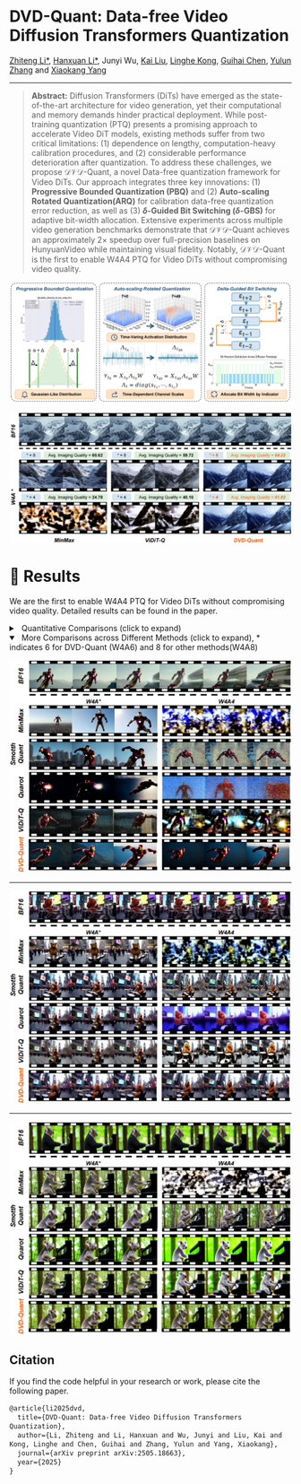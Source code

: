 # DVD-Quant: Data-free Video Diffusion Transformers Quantization

[Zhiteng Li*](https://zhitengli.github.io), [Hanxuan Li*](https://lhxcs.github.io/), Junyi Wu, [Kai Liu](https://kai-liu001.github.io/), [Linghe Kong](https://www.cs.sjtu.edu.cn/~linghe.kong/), [Guihai Chen](https://cs.nju.edu.cn/gchen/index.htm), [Yulun Zhang](http://yulunzhang.com/) and [Xiaokang Yang](https://scholar.google.com/citations?user=yDEavdMAAAAJ)

---

> **Abstract:** Diffusion Transformers (DiTs) have emerged as the state-of-the-art architecture for video generation, yet their computational and memory demands hinder practical deployment. While post-training quantization (PTQ) presents a promising approach to accelerate Video DiT models, existing methods suffer from two critical limitations: (1) dependence on lengthy, computation-heavy calibration procedures, and (2) considerable performance deterioration after quantization. To address these challenges, we propose $\mathcal{DVD}$-Quant, a novel Data-free quantization framework for Video DiTs. Our approach integrates three key innovations: (1) **Progressive Bounded Quantization (PBQ)** and (2) **Auto-scaling Rotated Quantization(ARQ)** for calibration data-free quantization error reduction, as well as (3) **$\delta$-Guided Bit Switching ($\delta$-GBS)** for adaptive bit-width allocation. Extensive experiments across multiple video generation benchmarks demonstrate that $\mathcal{DVD}$-Quant achieves an approximately $2\times$ speedup over full-precision baselines on HunyuanVideo while maintaining visual fidelity. Notably, $\mathcal{DVD}$-Quant is the first to enable W4A4 PTQ for Video DiTs without compromising video quality.

![](assets/fig/overview.png)

![](assets/fig/fig1.png)

# <a name="results"></a>🔎 Results

We are the first to enable W4A4 PTQ for Video DiTs without compromising video quality. Detailed results can be found in the paper.

<details>
<summary>&ensp;Quantitative Comparisons (click to expand) </summary>
<li> Performance comparison of various methods on VBench (Table 1 from the main paper). 
 
<p align="center">
<img src="assets/fig/table_1.png" >
</p>
</li>
</details>

<details open>
<summary>&ensp;More Comparisons across Different Methods (click to expand), * indicates 6 for DVD-Quant (W4A6) and 8 for other methods(W4A8) </summary>
<p align="center">
<img src="assets/fig/visual_1.png" >
</p>
 
---
 
<p align="center">
<img src="assets/fig/visual_2.png" >
</p>

---

<p align="center">
<img src="assets/fig/visual_3.png" >
</p>


</details>

## Citation

If you find the code helpful in your research or work, please cite the following paper.

```
@article{li2025dvd,
  title={DVD-Quant: Data-free Video Diffusion Transformers Quantization},
  author={Li, Zhiteng and Li, Hanxuan and Wu, Junyi and Liu, Kai and Kong, Linghe and Chen, Guihai and Zhang, Yulun and Yang, Xiaokang},
  journal={arXiv preprint arXiv:2505.18663},
  year={2025}
}
```
